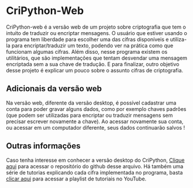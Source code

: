 # CriPython-Web

CriPython-web é a versão web de um projeto sobre criptografia que tem o intuito de traduzir ou encriptar mensagens.
O usuário que estiver usando o programa tem liberdade para escolher uma das cifras disponíveis e utiliza-la para encriptar/traduzir um texto, podendo ver na prática como que funcionam algumas cifras. Além disso,
nesse programa existem os utilitários, que são implementações que tentam desvendar uma mensagem encriptada
sem a sua chave de tradução. E para finalizar, outro objetivo desse projeto é explicar um pouco sobre o assunto
cifras de criptografia.

## Adicionais da versão web
Na versão web, diferente da versão desktop, é possível cadastrar uma conta para poder gravar alguns dados, como por exemplo
chaves padrões (que podem ser utilizadas para encriptar ou traduzir mensagens sem precisar escrever novamente a chave). 
Ao acessar novamente sua conta, ou acessar em um computador diferente, seus dados continuarão salvos !

## Outras informações
Caso tenha interesse em conhecer a versão desktop do CriPython,
[Clique aqui](https://github.com/GregorioFornetti/Cripythongrafia) para acessar o repositório do github desse arquivo.
Há também uma série de tutorias explicando cada cifra implementada
no programa, basta [clicar aqui](https://www.youtube.com/watch?v=FabgIHcBN3Y&list=PLN4MpuNjcYOzP4rhdNpoIJJ5VHyNiQzaI) para acessar a playlist de tutoriais no YouTube.

